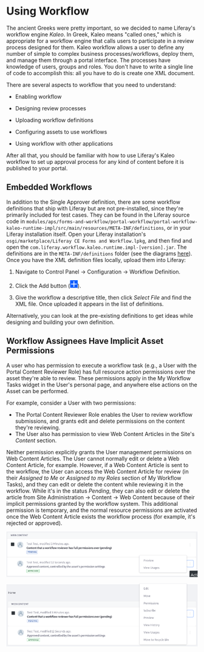 # Using Workflow [](id=using-workflow)

The ancient Greeks were pretty important, so we decided to name Liferay's
workflow engine *Kaleo*. In Greek, Kaleo means "called ones," which is
appropriate for a workflow engine that calls users to participate in a review
process designed for them. Kaleo workflow allows a user to define any number of
simple to complex business processes/workflows, deploy them, and manage them
through a portal interface. The processes have knowledge of users, groups and
roles. You don't have to write a single line of code to accomplish this: all
you have to do is create one XML document. 

<!--And if you're a Liferay EE customer,
you get a graphical workflow designer which gives you a point and click
interface to create workflows. 
Just commenting out for now.
-->

There are several aspects to workflow that you need to understand: 

- Enabling workflow

- Designing review processes

- Uploading workflow definitions

- Configuring assets to use workflows

- Using workflow with other applications

After all that, you should be familiar with how to use Liferay's Kaleo workflow
to set up approval process for any kind of content before it is published to
your portal. 

## Embedded Workflows [](id=embedded-workflows)

In addition to the Single Approver definition, there are some workflow
definitions that ship with Liferay but are not pre-installed, since they're
primarily included for test cases. They can be found in the Liferay source code
in
`modules/aps/forms-and-workflow/portal-workflow/portal-workflow-kaleo-runtime-impl/src/main/resources/META-INF/definitions`,
or in your Liferay installation itself. Open your Liferay installation's
`osgi/marketplace/Liferay CE Forms and Workflow.lpkg`, and then find and open
the `com.liferay.workflow.kaleo.runtime.impl-[version].jar`. The definitions are
in the `META-INF/definitions` folder (see the diagrams
[here](/develop/tutorials/-/knowledge_base/6-2/designing-a-kaleo-workflow-definition)).
Once you have the XML definition files locally, upload them into Liferay:

1.  Navigate to Control Panel &rarr; Configuration &rarr; Workflow Definition.

2.  Click the Add button (![Add](../../images/icon-add.png)).

3.  Give the workflow a descriptive title, then click *Select File* and find
    the XML file. Once uploaded it appears in the list of definitions.

Alternatively, you can look at the pre-existing definitions to get ideas while
designing and building your own definition. 

## Workflow Assignees Have Implicit Asset Permissions [](id=workflow-assignees-have-implicit-asset-permissions)

A user who has permission to execute a workflow task (e.g., a User with the
Portal Content Reviewer Role) has full resource action permissions over the
asset they're able to review. These permissions apply in the My Workflow Tasks
widget in the User's personal page, and anywhere else actions on the Asset can
be performed.

For example, consider a User with two permissions:

- The Portal Content Reviewer Role enables the User to review workflow
    submissions, and grants edit and delete permissions on the content they're
    reviewing. 
- The User also has permission to view Web Content Articles in the Site's
    _Content_ section. 

Neither permission explicitly grants the User management permissions on Web
Content Articles. The User cannot normally edit or delete a Web Content Article,
for example. However, if a Web Content Article is sent to the workflow, the User
can access the Web Content Article for review (in their _Assigned to Me_ or
_Assigned to my Roles_ section of My Workflow Tasks), and they can edit or
delete the content while reviewing it in the workflow. While it's in the status
_Pending_, they can also edit or delete the article from Site Administration
&rarr; Content &rarr; Web Content because of their implicit permissions granted
by the workflow system. This additional permission is temporary, and the normal
resource permissions are activated once the Web Content Article exists the
workflow process (for example, it's rejected or approved).

![Figure 1: A User with VIEW permission on Web Content cannot manage Approved Articles.](../../images/workflow-approved-permissions.png)

![Figure 2: A User with access to Web Content in the Workflow can manage Pending Articles.](../../images/workflow-pending-permissions.png)

<!-- Do you need a real life example to convince you that workflow is
important? Grab a cup of coffee and settle in. Story about ancient Greek
philosophers (web sites) competing rhetorically for followers and financial
supporters (users, customers, advertisers). One of them runs his arguments by
another philosopher for review, and finds his way to fame (single approver
workflow). The other does not, and is forgotten to history. Names: Phlegmaticus
and Sanguineus -->
